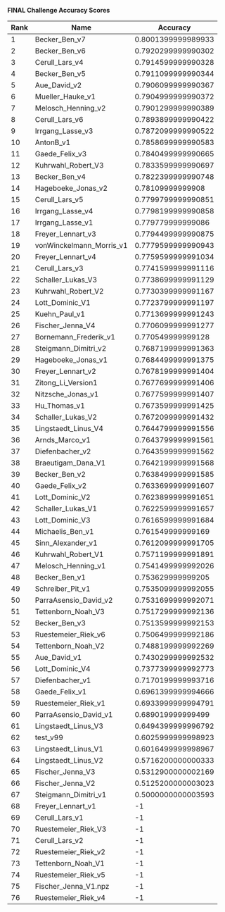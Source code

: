 **FINAL Challenge Accuracy Scores**



|Rank|Name|Accuracy|
|----|-----|---|
|1|Becker_Ben_v7|0.8001399999989933|
|2|Becker_Ben_v6|0.7920299999990302|
|3|Cerull_Lars_v4|0.7914599999990328|
|4|Becker_Ben_v5|0.7911099999990344|
|5|Aue_David_v2|0.7906099999990367|
|6|Mueller_Hauke_v1|0.7904999999990372|
|7|Melosch_Henning_v2|0.7901299999990389|
|8|Cerull_Lars_v6|0.7893899999990422|
|9|Irrgang_Lasse_v3|0.7872099999990522|
|10|AntonB_v1|0.7858699999990583|
|11|Gaede_Felix_v3|0.7840499999990665|
|12|Kuhrwahl_Robert_V3|0.7833599999990697|
|13|Becker_Ben_v4|0.7822399999990748|
|14|Hageboeke_Jonas_v2|0.78109999999908|
|15|Cerull_Lars_v5|0.7799799999990851|
|16|Irrgang_Lasse_v4|0.7798199999990858|
|17|Irrgang_Lasse_v1|0.779779999999086|
|18|Freyer_Lennart_v3|0.7794499999990875|
|19|vonWinckelmann_Morris_v1|0.7779599999990943|
|20|Freyer_Lennart_v4|0.7759599999991034|
|21|Cerull_Lars_v3|0.7741599999991116|
|22|Schaller_Lukas_V3|0.7738699999991129|
|23|Kuhrwahl_Robert_V2|0.7730399999991167|
|24|Lott_Dominic_V1|0.7723799999991197|
|25|Kuehn_Paul_v1|0.7713699999991243|
|26|Fischer_Jenna_V4|0.7706099999991277|
|27|Bornemann_Frederik_v1|0.770549999999128|
|28|Steigmann_Dimitri_v2|0.7687199999991363|
|29|Hageboeke_Jonas_v1|0.7684499999991375|
|30|Freyer_Lennart_v2|0.7678199999991404|
|31|Zitong_Li_Version1|0.7677699999991406|
|32|Nitzsche_Jonas_v1|0.7677599999991407|
|33|Hu_Thomas_v1|0.7673599999991425|
|34|Schaller_Lukas_V2|0.7672099999991432|
|35|Lingstaedt_Linus_V4|0.7644799999991556|
|36|Arnds_Marco_v1|0.7643799999991561|
|37|Diefenbacher_v2|0.7643599999991562|
|38|Braeutigam_Dana_V1|0.7642199999991568|
|39|Becker_Ben_v2|0.7638499999991585|
|40|Gaede_Felix_v2|0.7633699999991607|
|41|Lott_Dominic_V2|0.7623899999991651|
|42|Schaller_Lukas_V1|0.7622599999991657|
|43|Lott_Dominic_V3|0.7616599999991684|
|44|Michaelis_Ben_v1|0.761549999999169|
|45|Sinn_Alexander_v1|0.7612099999991705|
|46|Kuhrwahl_Robert_V1|0.7571199999991891|
|47|Melosch_Henning_v1|0.7541499999992026|
|48|Becker_Ben_v1|0.753629999999205|
|49|Schreiber_Pit_v1|0.7535099999992055|
|50|ParraAsensio_David_v2|0.7531699999992071|
|51|Tettenborn_Noah_V3|0.7517299999992136|
|52|Becker_Ben_v3|0.7513599999992153|
|53|Ruestemeier_Riek_v6|0.7506499999992186|
|54|Tettenborn_Noah_V2|0.7488199999992269|
|55|Aue_David_v1|0.7430299999992532|
|56|Lott_Dominic_V4|0.7377399999992773|
|57|Diefenbacher_v1|0.7170199999993716|
|58|Gaede_Felix_v1|0.6961399999994666|
|59|Ruestemeier_Riek_v1|0.6933999999994791|
|60|ParraAsensio_David_v1|0.689019999999499|
|61|Lingstaedt_Linus_V3|0.6494399999996792|
|62|test_v99|0.6025999999998923|
|63|Lingstaedt_Linus_V1|0.6016499999998967|
|64|Lingstaedt_Linus_V2|0.5716200000000333|
|65|Fischer_Jenna_V3|0.5312900000002169|
|66|Fischer_Jenna_V2|0.5125200000003023|
|67|Steigmann_Dimitri_v1|0.5000000000003593|
|68|Freyer_Lennart_v1|-1|
|69|Cerull_Lars_v1|-1|
|70|Ruestemeier_Riek_V3|-1|
|71|Cerull_Lars_v2|-1|
|72|Ruestemeier_Riek_v2|-1|
|73|Tettenborn_Noah_V1|-1|
|74|Ruestemeier_Riek_v5|-1|
|75|Fischer_Jenna_V1.npz|-1|
|76|Ruestemeier_Riek_v4|-1|
